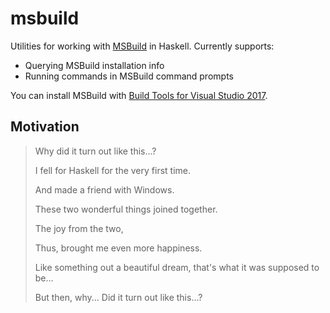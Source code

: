 # msbuild

Utilities for working with [MSBuild](https://github.com/Microsoft/msbuild) in Haskell. Currently supports:

* Querying MSBuild installation info
* Running commands in MSBuild command prompts

You can install MSBuild with [Build Tools for Visual Studio 2017](https://www.visualstudio.com/downloads/#build-tools-for-visual-studio-2017).

## Motivation

> Why did it turn out like this...?
>
> I fell for Haskell for the very first time.
>
> And made a friend with Windows.
>
> These two wonderful things joined together.
>
> The joy from the two,
>
> Thus, brought me even more happiness.
>
> Like something out a beautiful dream, that's what it was supposed to be...
>
> But then, why... Did it turn out like this...?
